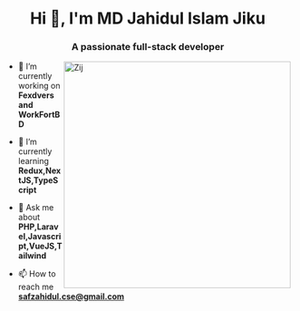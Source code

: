<h1 align="center">Hi 👋, I'm MD Jahidul Islam Jiku</h1>
<h3 align="center">A passionate full-stack developer</h3>
<a href="https://www.fiverr.com/zij__jiku?up_rollout=true" target="_blank">
  <img align="right" width="400" src="https://i.ibb.co/YkbDd3Q/Zij-Img.jpg" alt="Zij">
</a>

- 🔭 I’m currently working on **Fexdvers and WorkFortBD**

- 🌱 I’m currently learning **Redux,NextJS,TypeScript**

- 💬 Ask me about **PHP,Laravel,Javascript,VueJS,Tailwind**

- 📫 How to reach me **safzahidul.cse@gmail.com**
